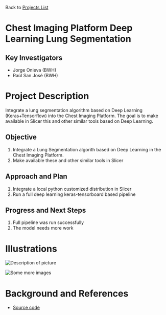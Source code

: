 Back to [Projects List](../../README.md#ProjectsList)

# Chest Imaging Platform Deep Learning Lung Segmentation

## Key Investigators

- Jorge Onieva (BWH)
- Raúl San José (BWH)

# Project Description
Integrate a lung segmentation algorithm based on Deep Learning (Keras+Tensorflow) into the Chest Imaging Platform. 
The goal is to make available in Slicer this and other similar tools based on Deep Learning.

## Objective

1. Integrate a Lung Segmentation algorith based on Deep Learning in the Chest Imaging Platform. 
1. Make available these and other similar tools in Slicer

## Approach and Plan

1. Integrate a local python customized distribution in Slicer
1. Run a full deep learning keras-tensorboard based pipeline

## Progress and Next Steps

1. Full pipeline was run successfully
1. The model needs more work

# Illustrations

<!--Add pictures and links to videos that demonstrate what has been accomplished.-->

![Description of picture](Example2.jpg)

![Some more images](Example2.jpg)

# Background and References

- [Source code](https://github.com/acil-bwh/ChestImagingPlatform)
